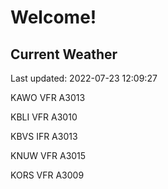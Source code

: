 # Welcome!

## Current Weather

Last updated: 2022-07-23 12:09:27

KAWO VFR A3013

KBLI VFR A3010

KBVS IFR A3013

KNUW VFR A3015

KORS VFR A3009


